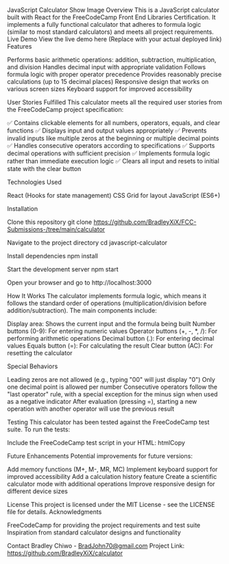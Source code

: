 JavaScript Calculator
Show Image
Overview
This is a JavaScript calculator built with React for the FreeCodeCamp Front End Libraries Certification. It implements a fully functional calculator that adheres to formula logic (similar to most standard calculators) and meets all project requirements.
Live Demo
View the live demo here (Replace with your actual deployed link)
Features

Performs basic arithmetic operations: addition, subtraction, multiplication, and division
Handles decimal input with appropriate validation
Follows formula logic with proper operator precedence
Provides reasonably precise calculations (up to 15 decimal places)
Responsive design that works on various screen sizes
Keyboard support for improved accessibility

User Stories Fulfilled
This calculator meets all the required user stories from the FreeCodeCamp project specification:

✅ Contains clickable elements for all numbers, operators, equals, and clear functions
✅ Displays input and output values appropriately
✅ Prevents invalid inputs like multiple zeros at the beginning or multiple decimal points
✅ Handles consecutive operators according to specifications
✅ Supports decimal operations with sufficient precision
✅ Implements formula logic rather than immediate execution logic
✅ Clears all input and resets to initial state with the clear button

Technologies Used

React (Hooks for state management)
CSS Grid for layout
JavaScript (ES6+)

Installation

Clone this repository
git clone https://github.com/BradleyXiX/FCC-Submissions-/tree/main/calculator

Navigate to the project directory
cd javascript-calculator

Install dependencies
npm install

Start the development server
npm start

Open your browser and go to http://localhost:3000


How It Works
The calculator implements formula logic, which means it follows the standard order of operations (multiplication/division before addition/subtraction). The main components include:

Display area: Shows the current input and the formula being built
Number buttons (0-9): For entering numeric values
Operator buttons (+, -, *, /): For performing arithmetic operations
Decimal button (.): For entering decimal values
Equals button (=): For calculating the result
Clear button (AC): For resetting the calculator

Special Behaviors

Leading zeros are not allowed (e.g., typing "00" will just display "0")
Only one decimal point is allowed per number
Consecutive operators follow the "last operator" rule, with a special exception for the minus sign when used as a negative indicator
After evaluation (pressing =), starting a new operation with another operator will use the previous result

Testing
This calculator has been tested against the FreeCodeCamp test suite. To run the tests:

Include the FreeCodeCamp test script in your HTML:
htmlCopy<script src="https://cdn.freecodecamp.org/testable-projects-fcc/v1/bundle.js"></script>



Future Enhancements
Potential improvements for future versions:

Add memory functions (M+, M-, MR, MC)
Implement keyboard support for improved accessibility
Add a calculation history feature
Create a scientific calculator mode with additional operations
Improve responsive design for different device sizes

License
This project is licensed under the MIT License - see the LICENSE file for details.
Acknowledgments

FreeCodeCamp for providing the project requirements and test suite
Inspiration from standard calculator designs and functionality

Contact
Bradley Chiwo - BradJohn70@gmail.com
Project Link: https://github.com/BradleyXiX/calculator